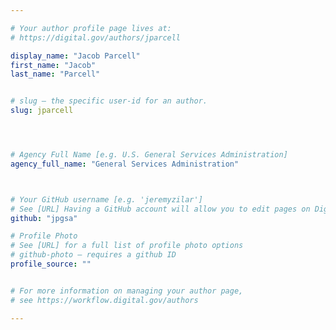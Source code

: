 ```yaml
---

# Your author profile page lives at:
# https://digital.gov/authors/jparcell

display_name: "Jacob Parcell"
first_name: "Jacob"
last_name: "Parcell"


# slug — the specific user-id for an author.
slug: jparcell




# Agency Full Name [e.g. U.S. General Services Administration]
agency_full_name: "General Services Administration"



# Your GitHub username [e.g. 'jeremyzilar']
# See [URL] Having a GitHub account will allow you to edit pages on DigitalGov. The image used in your GitHub account can also be used to populate your digital.gov profile photo.
github: "jpgsa"

# Profile Photo
# See [URL] for a full list of profile photo options
# github-photo — requires a github ID
profile_source: ""


# For more information on managing your author page,
# see https://workflow.digital.gov/authors

---
```

